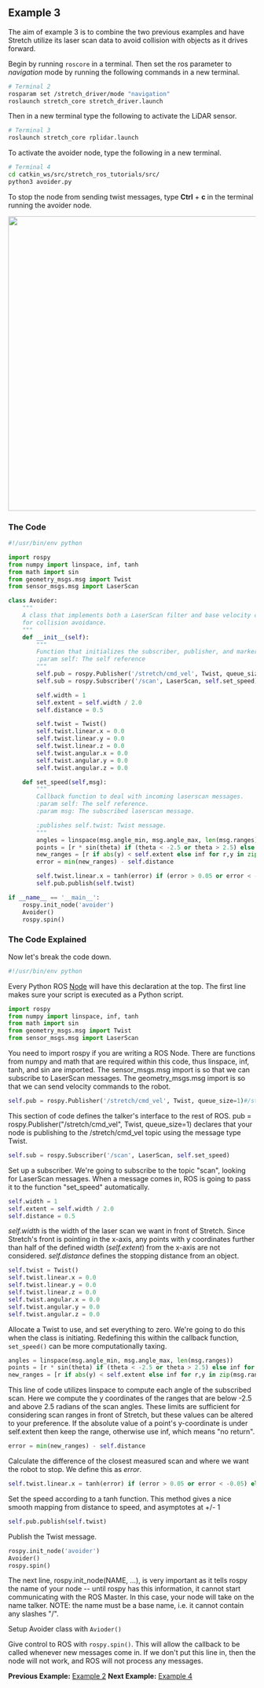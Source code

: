 ## Example 3

The aim of example 3 is to combine the two previous examples and have Stretch utilize its laser scan data to avoid collision with objects as it drives forward.

Begin by running `roscore` in a terminal. Then set the ros parameter to *navigation* mode  by running the following commands in a new terminal.

```bash
# Terminal 2
rosparam set /stretch_driver/mode "navigation"
roslaunch stretch_core stretch_driver.launch
```
Then in a new terminal type the following to activate the LiDAR sensor.
```bash
# Terminal 3
roslaunch stretch_core rplidar.launch
```
To activate the avoider node, type the following in a new terminal.
```bash
# Terminal 4
cd catkin_ws/src/stretch_ros_tutorials/src/
python3 avoider.py
```
To stop the node from sending twist messages, type **Ctrl** + **c** in the terminal running the avoider node.

<p align="center">
  <img height=600 src="images/avoider.gif"/>
</p>

### The Code

```python
#!/usr/bin/env python

import rospy
from numpy import linspace, inf, tanh
from math import sin
from geometry_msgs.msg import Twist
from sensor_msgs.msg import LaserScan

class Avoider:
    """
    A class that implements both a LaserScan filter and base velocity control
    for collision avoidance.
    """
    def __init__(self):
        """
        Function that initializes the subscriber, publisher, and marker features.
        :param self: The self reference
        """
        self.pub = rospy.Publisher('/stretch/cmd_vel', Twist, queue_size=1) #/stretch_diff_drive_controller/cmd_vel for gazebo
        self.sub = rospy.Subscriber('/scan', LaserScan, self.set_speed)

        self.width = 1
        self.extent = self.width / 2.0
        self.distance = 0.5

        self.twist = Twist()
        self.twist.linear.x = 0.0
        self.twist.linear.y = 0.0
        self.twist.linear.z = 0.0
        self.twist.angular.x = 0.0
        self.twist.angular.y = 0.0
        self.twist.angular.z = 0.0

    def set_speed(self,msg):
        """
        Callback function to deal with incoming laserscan messages.
        :param self: The self reference.
        :param msg: The subscribed laserscan message.

        :publishes self.twist: Twist message.
        """
        angles = linspace(msg.angle_min, msg.angle_max, len(msg.ranges))
        points = [r * sin(theta) if (theta < -2.5 or theta > 2.5) else inf for r,theta in zip(msg.ranges, angles)]
        new_ranges = [r if abs(y) < self.extent else inf for r,y in zip(msg.ranges, points)]
        error = min(new_ranges) - self.distance

        self.twist.linear.x = tanh(error) if (error > 0.05 or error < -0.05) else 0
        self.pub.publish(self.twist)		

if __name__ == '__main__':
    rospy.init_node('avoider')
    Avoider()
    rospy.spin()
```

### The Code Explained

Now let's break the code down.

```python
#!/usr/bin/env python
```
Every Python ROS [Node](http://wiki.ros.org/Nodes) will have this declaration at the top. The first line makes sure your script is executed as a Python script.


```python
import rospy
from numpy import linspace, inf, tanh
from math import sin
from geometry_msgs.msg import Twist
from sensor_msgs.msg import LaserScan
```
You need to import rospy if you are writing a ROS Node. There are functions from numpy and math that are required within this code, thus linspace, inf, tanh, and sin are imported. The sensor_msgs.msg import is so that we can subscribe to LaserScan messages. The geometry_msgs.msg import is so that we can send velocity commands to the robot.


```python
self.pub = rospy.Publisher('/stretch/cmd_vel', Twist, queue_size=1)#/stretch_diff_drive_controller/cmd_vel for gazebo
```
This section of code defines the talker's interface to the rest of ROS. pub = rospy.Publisher("/stretch/cmd_vel", Twist, queue_size=1) declares that your node is publishing to the /stretch/cmd_vel topic using the message type Twist.


```python
self.sub = rospy.Subscriber('/scan', LaserScan, self.set_speed)
```
Set up a subscriber.  We're going to subscribe to the topic "scan", looking for LaserScan messages.  When a message comes in, ROS is going to pass it to the function "set_speed" automatically.


```python
self.width = 1
self.extent = self.width / 2.0
self.distance = 0.5
```
*self.width* is the width of the laser scan we want in front of Stretch. Since Stretch's front is pointing in the x-axis, any points with y coordinates further than half of the defined width (*self.extent*) from the x-axis are not considered. *self.distance* defines the stopping distance from an object.


```python
self.twist = Twist()
self.twist.linear.x = 0.0
self.twist.linear.y = 0.0
self.twist.linear.z = 0.0
self.twist.angular.x = 0.0
self.twist.angular.y = 0.0
self.twist.angular.z = 0.0
```
Allocate a Twist to use, and set everything to zero.  We're going to do this when the class is initiating. Redefining this within the callback function, `set_speed()` can be more computationally taxing.

```python
angles = linspace(msg.angle_min, msg.angle_max, len(msg.ranges))
points = [r * sin(theta) if (theta < -2.5 or theta > 2.5) else inf for r,theta in zip(msg.ranges, angles)]
new_ranges = [r if abs(y) < self.extent else inf for r,y in zip(msg.ranges, points)]
```
This line of code utilizes linspace to compute each angle of the subscribed scan. Here we  compute the y coordinates of the ranges that are below -2.5 and above 2.5 radians of the scan angles. These limits are sufficient for considering scan ranges in front of Stretch, but these values can be altered to your preference. If the absolute value of a point's y-coordinate is under self.extent then keep the range, otherwise use inf, which means "no return".


```python
error = min(new_ranges) - self.distance
```
Calculate the difference of the closest measured scan and where we want the robot to stop. We define this as *error*.


```python
self.twist.linear.x = tanh(error) if (error > 0.05 or error < -0.05) else 0
```
Set the speed according to a tanh function. This method gives a nice smooth mapping from distance to speed, and asymptotes at +/- 1


```python
self.pub.publish(self.twist)
```
Publish the Twist message.

```python
rospy.init_node('avoider')
Avoider()
rospy.spin()
```
The next line, rospy.init_node(NAME, ...), is very important as it tells rospy the name of your node -- until rospy has this information, it cannot start communicating with the ROS Master. In this case, your node will take on the name talker. NOTE: the name must be a base name, i.e. it cannot contain any slashes "/".

Setup Avoider class with `Avioder()`

Give control to ROS with `rospy.spin()`. This will allow the callback to be called whenever new messages come in. If we don't put this line in, then the node will not work, and ROS will not process any messages.

**Previous Example:** [Example 2](example_2.md)
**Next Example:** [Example 4](example_4.md)
